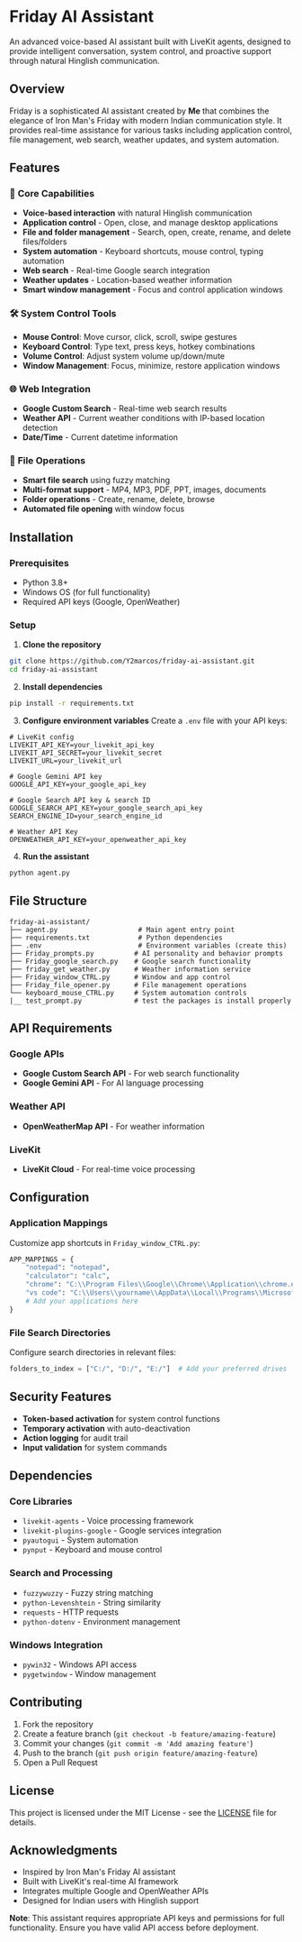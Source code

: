 # Friday AI Assistant

An advanced voice-based AI assistant built with LiveKit agents, designed to provide intelligent conversation, system control, and proactive support through natural Hinglish communication.

## Overview

Friday is a sophisticated AI assistant created by **Me** that combines the elegance of Iron Man's Friday with modern Indian communication style. It provides real-time assistance for various tasks including application control, file management, web search, weather updates, and system automation.

## Features

### 🎯 **Core Capabilities**
- **Voice-based interaction** with natural Hinglish communication
- **Application control** - Open, close, and manage desktop applications
- **File and folder management** - Search, open, create, rename, and delete files/folders
- **System automation** - Keyboard shortcuts, mouse control, typing automation
- **Web search** - Real-time Google search integration
- **Weather updates** - Location-based weather information
- **Smart window management** - Focus and control application windows

### 🛠️ **System Control Tools**
- **Mouse Control**: Move cursor, click, scroll, swipe gestures
- **Keyboard Control**: Type text, press keys, hotkey combinations
- **Volume Control**: Adjust system volume up/down/mute
- **Window Management**: Focus, minimize, restore application windows

### 🌐 **Web Integration**
- **Google Custom Search** - Real-time web search results
- **Weather API** - Current weather conditions with IP-based location detection
- **Date/Time** - Current datetime information

### 📁 **File Operations**
- **Smart file search** using fuzzy matching
- **Multi-format support** - MP4, MP3, PDF, PPT, images, documents
- **Folder operations** - Create, rename, delete, browse
- **Automated file opening** with window focus

## Installation

### Prerequisites
- Python 3.8+
- Windows OS (for full functionality)
- Required API keys (Google, OpenWeather)

### Setup

1. **Clone the repository**
```bash
git clone https://github.com/Y2marcos/friday-ai-assistant.git
cd friday-ai-assistant
```

2. **Install dependencies**
```bash
pip install -r requirements.txt
```

3. **Configure environment variables**
Create a `.env` file with your API keys:
```env
# LiveKit config
LIVEKIT_API_KEY=your_livekit_api_key
LIVEKIT_API_SECRET=your_livekit_secret
LIVEKIT_URL=your_livekit_url

# Google Gemini API key
GOOGLE_API_KEY=your_google_api_key

# Google Search API key & search ID
GOOGLE_SEARCH_API_KEY=your_google_search_api_key
SEARCH_ENGINE_ID=your_search_engine_id

# Weather API Key
OPENWEATHER_API_KEY=your_openweather_api_key
```

4. **Run the assistant**
```bash
python agent.py
```

## File Structure

```
friday-ai-assistant/
├── agent.py                    # Main agent entry point
├── requirements.txt            # Python dependencies
├── .env                        # Environment variables (create this)
├── Friday_prompts.py          # AI personality and behavior prompts
├── Friday_google_search.py    # Google search functionality
├── friday_get_weather.py      # Weather information service
├── Friday_window_CTRL.py      # Window and app control
├── Friday_file_opener.py      # File management operations
└── keyboard_mouse_CTRL.py     # System automation controls
|__ test_prompt.py             # test the packages is install properly
```


## API Requirements

### Google APIs
- **Google Custom Search API** - For web search functionality
- **Google Gemini API** - For AI language processing

### Weather API
- **OpenWeatherMap API** - For weather information

### LiveKit
- **LiveKit Cloud** - For real-time voice processing

## Configuration

### Application Mappings
Customize app shortcuts in `Friday_window_CTRL.py`:
```python
APP_MAPPINGS = {
    "notepad": "notepad",
    "calculator": "calc",
    "chrome": "C:\\Program Files\\Google\\Chrome\\Application\\chrome.exe",
    "vs code": "C:\\Users\\yourname\\AppData\\Local\\Programs\\Microsoft VS Code\\Code.exe",
    # Add your applications here
}
```

### File Search Directories
Configure search directories in relevant files:
```python
folders_to_index = ["C:/", "D:/", "E:/"]  # Add your preferred drives
```

## Security Features

- **Token-based activation** for system control functions
- **Temporary activation** with auto-deactivation
- **Action logging** for audit trail
- **Input validation** for system commands

## Dependencies

### Core Libraries
- `livekit-agents` - Voice processing framework
- `livekit-plugins-google` - Google services integration
- `pyautogui` - System automation
- `pynput` - Keyboard and mouse control

### Search and Processing
- `fuzzywuzzy` - Fuzzy string matching
- `python-Levenshtein` - String similarity
- `requests` - HTTP requests
- `python-dotenv` - Environment management

### Windows Integration
- `pywin32` - Windows API access
- `pygetwindow` - Window management

## Contributing

1. Fork the repository
2. Create a feature branch (`git checkout -b feature/amazing-feature`)
3. Commit your changes (`git commit -m 'Add amazing feature'`)
4. Push to the branch (`git push origin feature/amazing-feature`)
5. Open a Pull Request

## License

This project is licensed under the MIT License - see the [LICENSE](LICENSE) file for details.


## Acknowledgments

- Inspired by Iron Man's Friday AI assistant
- Built with LiveKit's real-time AI framework
- Integrates multiple Google and OpenWeather APIs
- Designed for Indian users with Hinglish support


**Note**: This assistant requires appropriate API keys and permissions for full functionality. Ensure you have valid API access before deployment.
